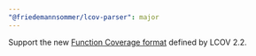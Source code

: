 ```yaml
---
"@friedemannsommer/lcov-parser": major
---
```


Support the new [Function Coverage format](https://github.com/linux-test-project/lcov/blob/5186f7394417292537d17b9a9a30f8c06bedc16c/man/geninfo.1#L1418) defined by LCOV 2.2.
